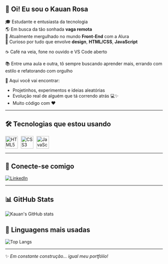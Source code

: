 ## 👋 Oi! Eu sou o Kauan Rosa

🎓 Estudante e entusiasta da tecnologia  
🌎 Em busca da tão sonhada **vaga remota**  
🚀 Atualmente mergulhado no mundo **Front-End** com a Alura  
🎨 Curioso por tudo que envolve **design**, **HTML/CSS**, **JavaScript** 

☕ Café na veia, fone no ouvido e VS Code aberto  

📚 Entre uma aula e outra, tô sempre buscando aprender mais, errando com estilo e refatorando com orgulho

🔧 Aqui você vai encontrar:
- Projetinhos, experimentos e ideias aleatórias
- Evolução real de alguém que tá correndo atrás 💻✨
- Muito código com ❤️

---

## 🛠️ Tecnologias que estou usando

<div style="display: flex; gap: 10px;">
  <img src="https://cdn.jsdelivr.net/gh/devicons/devicon/icons/html5/html5-original.svg" height="40" alt="HTML5"/>
  <img src="https://cdn.jsdelivr.net/gh/devicons/devicon/icons/css3/css3-original.svg" height="40" alt="CSS3"/>
  <img src="https://cdn.jsdelivr.net/gh/devicons/devicon/icons/javascript/javascript-original.svg" height="40" alt="JavaScript"/>
</div>

---

## 📲 Conecte-se comigo

[![LinkedIn](https://img.shields.io/badge/LinkedIn-Kauan%20Rosa-0A66C2?style=for-the-badge&logo=linkedin&logoColor=white)](https://www.linkedin.com/in/kauan-rosatec/)

---

## 📊 GitHub Stats

![Kauan's GitHub stats](https://github-readme-stats.vercel.app/api?username=kauanrosaworld&show_icons=true&theme=tokyonight)

## 🧠 Linguagens mais usadas

![Top Langs](https://github-readme-stats.vercel.app/api/top-langs/?username=kauanrosaworld&layout=compact&theme=tokyonight)

---

✨ *Em constante construção... igual meu portfólio!*
